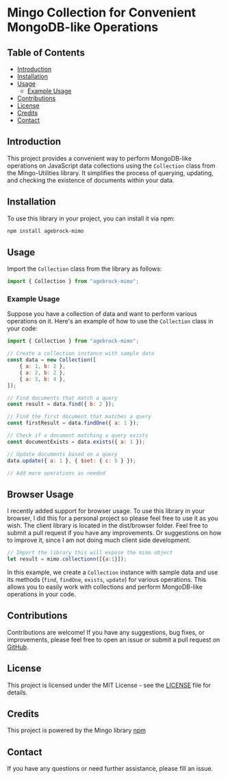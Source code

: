 # Mingo Collection for Convenient MongoDB-like Operations

## Table of Contents

- [Introduction](#introduction)
- [Installation](#installation)
- [Usage](#usage)
  - [Example Usage](#example-usage)
- [Contributions](#contributions)
- [License](#license)
- [Credits](#credits)
- [Contact](#contact)

## Introduction

This project provides a convenient way to perform MongoDB-like operations on JavaScript data collections using the `Collection` class from the Mingo-Utilities library. It simplifies the process of querying, updating, and checking the existence of documents within your data.

## Installation

To use this library in your project, you can install it via npm:

```bash
npm install agebrock-mimo
```

## Usage

Import the `Collection` class from the library as follows:

```javascript
import { Collection } from "agebrock-mimo";
```

### Example Usage

Suppose you have a collection of data and want to perform various operations on it. Here's an example of how to use the `Collection` class in your code:

```javascript
import { Collection } from "agebrock-mimo";

// Create a collection instance with sample data
const data = new Collection([
    { a: 1, b: 2 },
    { a: 2, b: 2 },
    { a: 3, b: 4 },
]);

// Find documents that match a query
const result = data.find({ b: 2 });

// Find the first document that matches a query
const firstResult = data.findOne({ a: 1 });

// Check if a document matching a query exists
const documentExists = data.exists({ a: 1 });

// Update documents based on a query
data.update({ a: 1 }, { $set: { c: 5 } });

// Add more operations as needed
```

## Browser Usage
I recently added support for browser usage. To use this library in your browser, I did this for a personal project so please feel free to use it as you wish. 
The client library is located in the dist/browser folder. Feel free to submit a pull request if you have any improvements. Or suggestions on how to improve it, since I 
am not doing much client side development. 
```javascript
// Import the library this will expose the mimo object
let result = mimo.collectionn([{a:1}]);
```



In this example, we create a `Collection` instance with sample data and use its methods (`find`, `findOne`, `exists`, `update`) for various operations. This allows you to easily work with collections and perform MongoDB-like operations in your code.

## Contributions

Contributions are welcome! If you have any suggestions, bug fixes, or improvements, please feel free to open an issue or submit a pull request on [GitHub](https://github.com/your-repo-link).

## License

This project is licensed under the MIT License - see the [LICENSE](LICENSE) file for details.

## Credits

This project is powered by the Mingo library [npm](https://www.npmjs.com/package/mingo)

## Contact

If you have any questions or need further assistance, please fill an issue.